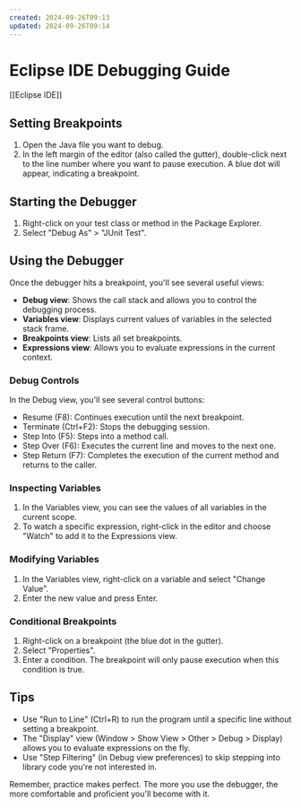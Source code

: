 ```yaml
---
created: 2024-09-26T09:13
updated: 2024-09-26T09:14
---
```

# Eclipse IDE Debugging Guide
[[Eclipse IDE]]
## Setting Breakpoints

1. Open the Java file you want to debug.
2. In the left margin of the editor (also called the gutter), double-click next to the line number where you want to pause execution. A blue dot will appear, indicating a breakpoint.

## Starting the Debugger

1. Right-click on your test class or method in the Package Explorer.
2. Select "Debug As" > "JUnit Test".

## Using the Debugger

Once the debugger hits a breakpoint, you'll see several useful views:

- **Debug view**: Shows the call stack and allows you to control the debugging process.
- **Variables view**: Displays current values of variables in the selected stack frame.
- **Breakpoints view**: Lists all set breakpoints.
- **Expressions view**: Allows you to evaluate expressions in the current context.

### Debug Controls

In the Debug view, you'll see several control buttons:

- Resume (F8): Continues execution until the next breakpoint.
- Terminate (Ctrl+F2): Stops the debugging session.
- Step Into (F5): Steps into a method call.
- Step Over (F6): Executes the current line and moves to the next one.
- Step Return (F7): Completes the execution of the current method and returns to the caller.

### Inspecting Variables

1. In the Variables view, you can see the values of all variables in the current scope.
2. To watch a specific expression, right-click in the editor and choose "Watch" to add it to the Expressions view.


### Modifying Variables

1. In the Variables view, right-click on a variable and select "Change Value".
2. Enter the new value and press Enter.

### Conditional Breakpoints

1. Right-click on a breakpoint (the blue dot in the gutter).
2. Select "Properties".
3. Enter a condition. The breakpoint will only pause execution when this condition is true.

## Tips

- Use "Run to Line" (Ctrl+R) to run the program until a specific line without setting a breakpoint.
- The "Display" view (Window > Show View > Other > Debug > Display) allows you to evaluate expressions on the fly.
- Use "Step Filtering" (in Debug view preferences) to skip stepping into library code you're not interested in.

Remember, practice makes perfect. The more you use the debugger, the more comfortable and proficient you'll become with it.